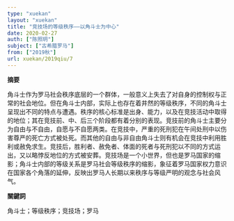 ```yaml
---
type: "xuekan"
layout: "xuekan"
title: "竞技场的等级秩序——以角斗士为中心"
date: 2020-02-27
auth: ["陈照玥"]
subject: ["古希腊罗马"]
from: ["2019秋"]
url: xuekan/2019qiu/7
---
```


**摘要**      

角斗士作为罗马社会秩序底层的一个群体，一般意义上失去了对自身的控制权与正常的社会地位。但在角斗士内部，实际上也存在着井然的等级秩序，不同的角斗士呈现出不同的特点与遭遇。秩序的核心标准是出身、能力，以及在竞技活动中取得的地位；其在竞技前、中、后三个阶段都有着分别的表现。竞技前的角斗士主要分为自由与不自由，自愿与不自愿两类。在竞技中，严重的死刑犯在午间处刑中以伤害尊严的死亡方式被处死。而其他的自由与非自由角斗士则有机会在竞技中利用胜利或赦免求生。竞技后，胜利者、赦免者、体面的死者与死刑犯以不同的方式运出，又以略悖反地位的方式被安葬。竞技场是一个小世界，但也是罗马国家的缩影；角斗士内部的等级关系是罗马社会等级秩序的缩影，象征着罗马国家权力意识在国家各个角落的延伸，反映出罗马人长期以来秩序与等级严明的观念与社会风气。

**關鍵詞**

角斗士；等级秩序；竞技场；罗马
